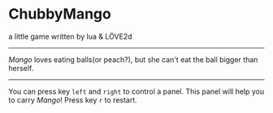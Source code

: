 # ChubbyMango
a little game written by lua & LÖVE2d
***
_Mango_ loves eating balls(or peach?), but she can't eat the ball bigger than herself.
***
You can press key `left` and `right` to control a panel. This panel will help you to carry _Mango_!
Press key `r` to restart.
